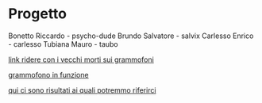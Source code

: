 Progetto
========

Bonetto Riccardo - psycho-dude
Brundo Salvatore - salvix
Carlesso Enrico - carlesso
Tubiana Mauro - taubo

[link ridere con i vecchi morti sui grammofoni](http://www.teletorre19.com/HTML/finestraperta/meraviglie/grammofono.htm)

[grammofono in funzione](http://www.youtube.com/watch?v=Qx02oTgfxVU)

[qui ci sono risultati ai quali potremmo riferirci](http://irene.lbl.gov/)